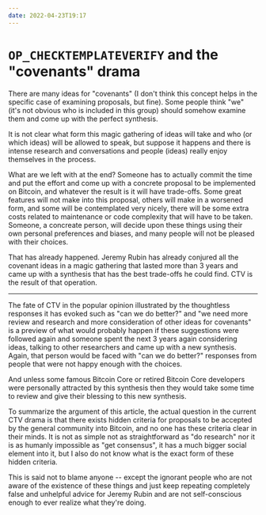 ```yaml
---
date: 2022-04-23T19:17
---
```


# `OP_CHECKTEMPLATEVERIFY` and the "covenants" drama

There are many ideas for "covenants" (I don't think this concept helps in the specific case of examining proposals, but fine). Some people think "we" (it's not obvious who is included in this group) should somehow examine them and come up with the perfect synthesis.

It is not clear what form this magic gathering of ideas will take and who (or which ideas) will be allowed to speak, but suppose it happens and there is intense research and conversations and people (ideas) really enjoy themselves in the process.

What are we left with at the end? Someone has to actually commit the time and put the effort and come up with a concrete proposal to be implemented on Bitcoin, and whatever the result is it will have trade-offs. Some great features will not make into this proposal, others will make in a worsened form, and some will be contemplated very nicely, there will be some extra costs related to maintenance or code complexity that will have to be taken. Someone, a concreate person, will decide upon these things using their own personal preferences and biases, and many people will not be pleased with their choices.

That has already happened. Jeremy Rubin has already conjured all the covenant ideas in a magic gathering that lasted more than 3 years and came up with a synthesis that has the best trade-offs he could find. CTV is the result of that operation.

---

The fate of CTV in the popular opinion illustrated by the thoughtless responses it has evoked such as "can we do better?" and "we need more review and research and more consideration of other ideas for covenants" is a preview of what would probably happen if these suggestions were followed again and someone spent the next 3 years again considering ideas, talking to other researchers and came up with a new synthesis. Again, that person would be faced with "can we do better?" responses from people that were not happy enough with the choices.

And unless some famous Bitcoin Core or retired Bitcoin Core developers were personally attracted by this synthesis then they would take some time to review and give their blessing to this new synthesis.

To summarize the argument of this article, the actual question in the current CTV drama is that there exists hidden criteria for proposals to be accepted by the general community into Bitcoin, and no one has these criteria clear in their minds. It is not as simple not as straightforward as "do research" nor it is as humanly impossible as "get consensus", it has a much bigger social element into it, but I also do not know what is the exact form of these hidden criteria.

This is said not to blame anyone -- except the ignorant people who are not aware of the existence of these things and just keep repeating completely false and unhelpful advice for Jeremy Rubin and are not self-conscious enough to ever realize what they're doing.
